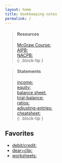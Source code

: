 ```yaml
---
layout: home
title: bookkeeping notes
permalink: /
---
```


> #### Resources   
>   
> [McGraw Course:](https://connect.mheducation.com/connect/hmStudentCourseList.do)   
> [AIPB:](https://aipb.org)   
> [NACPB:](https://www.certifiedpublicbookkeeper.org)   
{: .block-tip }
 
> #### Statements   
>   
> [income:](2024-01-17-1-income-statement)   
> [equity:](2024-01-17-2-changes-in-equity)   
> [balance sheet:](2024-01-17-3-balance-sheet)   
> [trial-balance:](2024-01-28-5-trial-balance)   
> [ratios:](2024-01-17-4-fin-ratios)   
> [adjusting-entries:](2024-01-25-6-adjusting-entries.md)  
> [cheatsheet:](2024-01-16-order-of-financial-statements)  
{: .block-tip }

## Favorites
- [debit/credit:](2023-12-27-youtube-debit-credits-explained)   
- [dear=clip:](2023-12-27-dear-clip)  
- [worksheets:](2024-01-16-worksheet-template)  


    